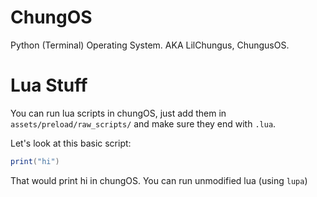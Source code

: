 # ChungOS
Python (Terminal) Operating System. AKA LilChungus, ChungusOS.


# Lua Stuff

You can run lua scripts in chungOS, just add them in `assets/preload/raw_scripts/` and make sure they end with `.lua`.

Let's look at this basic script:
```lua
print("hi")
```

That would print hi in chungOS. You can run unmodified lua (using `lupa`)
